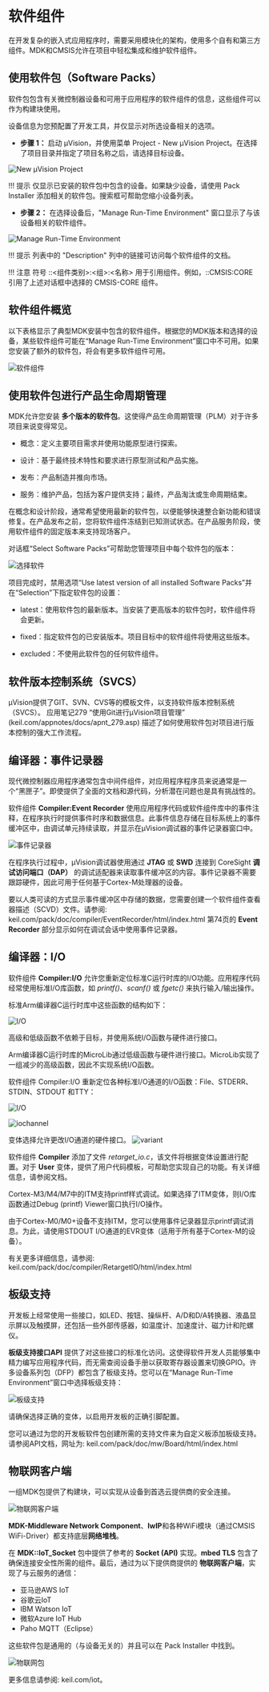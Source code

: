 # 软件组件

在开发复杂的嵌入式应用程序时，需要采用模块化的架构，使用多个自有和第三方组件。MDK和CMSIS允许在项目中轻松集成和维护软件组件。

## 使用软件包（Software Packs）

软件包包含有关微控制器设备和可用于应用程序的软件组件的信息，这些组件可以作为构建块使用。

设备信息为您预配置了开发工具，并仅显示对所选设备相关的选项。

- **步骤 1：** 启动 µVision，并使用菜单 Project - New µVision Project。在选择了项目目录并指定了项目名称之后，请选择目标设备。

![New µVision Project](startup.png)

!!! 提示
    仅显示已安装的软件包中包含的设备。如果缺少设备，请使用 Pack Installer 添加相关的软件包。搜索框可帮助您缩小设备列表。

- **步骤 2：** 在选择设备后，"Manage Run-Time Environment" 窗口显示了与该设备相关的软件组件。

![Manage Run-Time Environment](runtime.png)

!!! 提示
    列表中的 "Description" 列中的链接可访问每个软件组件的文档。

!!! 注意
    符号 ::<组件类别>:<组>:<名称> 用于引用组件。例如，::CMSIS:CORE 引用了上述对话框中选择的 CMSIS-CORE 组件。

## 软件组件概览

以下表格显示了典型MDK安装中包含的软件组件。根据您的MDK版本和选择的设备，某些软件组件可能在“Manage Run-Time Environment”窗口中不可用。如果您安装了额外的软件包，将会有更多软件组件可用。

![软件组件](components-overview.png)

## 使用软件包进行产品生命周期管理

MDK允许您安装 **多个版本的软件包**。这使得产品生命周期管理（PLM）对于许多项目来说变得常见。

- 概念：定义主要项目需求并使用功能原型进行探索。

- 设计：基于最终技术特性和要求进行原型测试和产品实施。

- 发布：产品制造并推向市场。

- 服务：维护产品，包括为客户提供支持；最终，产品淘汰或生命周期结束。

在概念和设计阶段，通常希望使用最新的软件包，以便能够快速整合新功能和错误修复。在产品发布之前，您将软件组件冻结到已知测试状态。在产品服务阶段，使用软件组件的固定版本来支持现场客户。

对话框“Select Software Packs”可帮助您管理项目中每个软件包的版本：

![选择软件](select-software.png)

项目完成时，禁用选项“Use latest version of all installed Software Packs”并在“Selection”下指定软件包的设置：

- latest：使用软件包的最新版本。当安装了更高版本的软件包时，软件组件将会更新。

- fixed：指定软件包的已安装版本。项目目标中的软件组件将使用这些版本。

- excluded：不使用此软件包的任何软件组件。

## 软件版本控制系统（SVCS）

µVision提供了GIT、SVN、CVS等的模板文件，以支持软件版本控制系统（SVCS）。
应用笔记279 “使用Git进行µVision项目管理” (keil.com/appnotes/docs/apnt_279.asp) 描述了如何使用软件包对项目进行版本控制的强大工作流程。

## 编译器：事件记录器

现代微控制器应用程序通常包含中间件组件，对应用程序程序员来说通常是一个“黑匣子”。即使提供了全面的文档和源代码，分析潜在问题也是具有挑战性的。

软件组件 **Compiler:Event Recorder** 使用应用程序代码或软件组件库中的事件注释，在程序执行时提供事件时序和数据信息。此事件信息存储在目标系统上的事件缓冲区中，由调试单元持续读取，并显示在µVision调试器的事件记录器窗口中。

![事件记录器](event-recorder.png)

在程序执行过程中，µVision调试器使用通过 **JTAG** 或 **SWD** 连接到 CoreSight **调试访问端口（DAP）** 的调试适配器来读取事件缓冲区的内容。事件记录器不需要跟踪硬件，因此可用于任何基于Cortex-M处理器的设备。

要以人类可读的方式显示事件缓冲区中存储的数据，您需要创建一个软件组件查看器描述（SCVD）文件。请参阅: keil.com/pack/doc/compiler/EventRecorder/html/index.html 
第74页的 **Event Recorder** 部分显示如何在调试会话中使用事件记录器。

## 编译器：I/O

软件组件 **Compiler:I/O** 允许您重新定位标准C运行时库的I/O功能。应用程序代码经常使用标准I/O库函数，如 *printf()*、*scanf()* 或 *fgetc()* 来执行输入/输出操作。

标准Arm编译器C运行时库中这些函数的结构如下：

![I/O](iofunctions.png)

高级和低级函数不依赖于目标，并使用系统I/O函数与硬件进行接口。

Arm编译器C运行时库的MicroLib通过低级函数与硬件进行接口。MicroLib实现了一组减少的高级函数，因此不实现系统I/O函数。

软件组件 Compiler:I/O 重新定位各种标准I/O通道的I/O函数：File、STDERR、STDIN、STDOUT 和TTY：

![I/O](io.png)

![iochannel](iochannel.png)

变体选择允许更改I/O通道的硬件接口。
![variant](variant.png)

软件组件 **Compiler** 添加了文件 *retarget_io.c*，该文件将根据变体设置进行配置。对于 **User** 变体，提供了用户代码模板，可帮助您实现自己的功能。有关详细信息，请参阅文档。

Cortex-M3/M4/M7中的ITM支持printf样式调试。如果选择了ITM变体，则I/O库函数通过Debug (printf) Viewer窗口执行I/O操作。

由于Cortex-M0/M0+设备不支持ITM，您可以使用事件记录器显示printf调试消息。为此，请使用STDOUT I/O通道的EVR变体（适用于所有基于Cortex-M的设备）。

有关更多详细信息，请参阅: 
keil.com/pack/doc/compiler/RetargetIO/html/index.html

## 板级支持

开发板上经常使用一些接口，如LED、按钮、操纵杆、A/D和D/A转换器、液晶显示屏以及触摸屏，还包括一些外部传感器，如温度计、加速度计、磁力计和陀螺仪。

**板级支持接口API** 提供了对这些接口的标准化访问。这使得软件开发人员能够集中精力编写应用程序代码，而无需查阅设备手册以获取寄存器设置来切换GPIO。许多设备系列包（DFP）都包含了板级支持。您可以在“Manage Run-Time Environment”窗口中选择板级支持：

![板级支持](board-support.png)

请确保选择正确的变体，以启用开发板的正确引脚配置。

您可以通过为您的开发板软件包创建所需的支持文件来为自定义板添加板级支持。请参阅API文档，网址为: keil.com/pack/doc/mw/Board/html/index.html

## 物联网客户端

一组MDK包提供了构建块，可以实现从设备到首选云提供商的安全连接。

![物联网客户端](iot.png)

**MDK-Middleware Network Component**、**lwIP**和各种WiFi模块（通过CMSIS WiFi-Driver）都支持底层**网络堆栈**。

在 **MDK::IoT_Socket** 包中提供了参考的 **Socket (API)** 实现。**mbed TLS** 包含了确保连接安全性所需的组件。最后，通过为以下提供商提供的 **物联网客户端**，实现了与云服务的通信：

- 亚马逊AWS IoT
- 谷歌云IoT
- IBM Watson IoT
- 微软Azure IoT Hub
- Paho MQTT（Eclipse）

这些软件包是通用的（与设备无关的）并且可以在 Pack Installer 中找到。

![物联网包](iot-pack.png)

更多信息请参阅: keil.com/iot。
